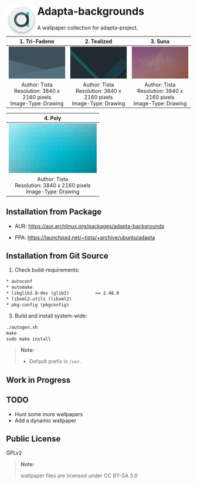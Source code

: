 <img src="https://github.com/adapta-project/adapta-github-resources/blob/master/images/logo_thumb.png" alt="Logo" align="left"/> Adapta-backgrounds
=========

A wallpaper collection for adapta-project.

| **1. Tri-Fadeno** | **2. Tealized** | **3. Suna** |
|:---:|:---:|:---:|
|<img src="https://github.com/adapta-project/adapta-github-resources/blob/master/images/tri-fadeno-thumbnail.jpg" alt="Tri-Fadeno"/>|<img src="https://github.com/adapta-project/adapta-github-resources/blob/master/images/tealized-thumbnail.jpg" alt="Tealized"/>|<img src="https://github.com/adapta-project/adapta-github-resources/blob/master/images/suna-thumbnail.jpg" alt="Suna"/>|
| Author: Tista<br>Resolution: 3840 x 2160 pixels<br>Image-Type: Drawing | Author: Tista<br>Resolution: 3840 x 2160 pixels<br>Image-Type: Drawing | Author: Tista<br>Resolution: 3840 x 2160 pixels<br>Image-Type: Drawing |

| **4. Poly** |
|:---:|
|<img src="https://github.com/adapta-project/adapta-github-resources/blob/master/images/poly-thumbnail.jpg" alt="Poly"/>|
| Author: Tista<br>Resolution: 3840 x 2160 pixels<br>Image-Type: Drawing |

Installation from Package
------------
 * AUR: https://aur.archlinux.org/packages/adapta-backgrounds

 * PPA: https://launchpad.net/~tista/+archive/ubuntu/adapta

Installation from Git Source
------------

1. Check build-requirements:

 ```
 * autoconf
 * automake
 * libglib2.0-dev (glib2)          >= 2.48.0
 * libxml2-utils (libxml2)
 * pkg-config (pkgconfig)
 ```

3. Build and install system-wide:

 ```
 ./autogen.sh
 make
 sudo make install
 ```

 > **Note:**
 >
 >   * Default prefix is `/usr`.

Work in Progress
----------------

TODO
----
* Hunt some more wallpapers
* Add a dynamic wallpaper

Public License
--------------
 GPLv2

 > **Note:**
 >
 > wallpaper files are licensed under CC BY-SA 3.0
